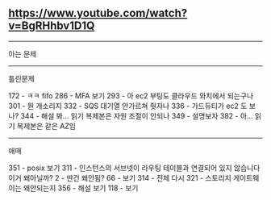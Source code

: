 https://www.youtube.com/watch?v=BgRHhbv1D1Q
------------

---

아는 문제


------------------
틀린문제





172 - ㅋㅋ fifo
286 - MFA 보기
293 - 아 ec2 부팅도 클라우드 와치에서 되는구나
301 - 뭔 개소리지
332 - SQS 대기열 안가르쳐 줫자나
336 - 가드듀티가 ec2 도 보나?
344 - 해설 봐... 읽기 복제본은 자원 조절이 안되나
349 - 설명보자
382 - 아... 읽기 복제본은 같은 AZ임


















---------
애매

351 - posix 보기
311 - 인스턴스의 서브넷이 라우팅 테이블과 연결되어 있지 않습니다 이거 왜아닐까?
2 - 딴건 왜안됨?
66 - 보기
314 - 전체 다시
321 - 스토리지 게이트웨이는 왜안되는지
356 - 해설 보기
118 - 보기
